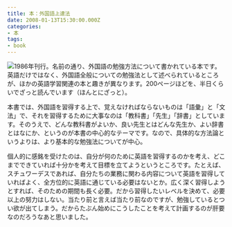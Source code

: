 ```yaml
---
title: 本：外国語上達法
date: 2008-01-13T15:30:00.000Z
categories:
- 本
tags:
- book
---
```

[![](http://ec2.images-amazon.com/images/I/41G-qbB9p1L._SL180_.jpg)](http://www.amazon.co.jp/gp/product/4004203295?ie=UTF8&tag=yutakayamaguc-22&linkCode=xm2&camp=247&creativeASIN=4004203295)1986年刊行。名前の通り、外国語の勉強方法について書かれている本です。英語だけではなく、外国語全般についての勉強法として述べられているところが、ほかの英語学習関連の本と趣きが異なります。200ページほどを、半日くらいでざっと読んでいます（ほんとにざっと）。

<!-- more -->

本書では、外国語を習得する上で、覚えなければならないものは「語彙」と「文法」で、それを習得するために大事なのは「教科書」「先生」「辞書」としています。そのうえで、どんな教科書がよいか、良い先生とはどんな先生か、よい辞書とはなにか、というのが本書の中心的なテーマです。なので、具体的な方法論というよりは、より基本的な勉強法についてが中心。

個人的に感銘を受けたのは、自分が何のために英語を習得するのかを考え、どこまでできていれば十分かを考えて目標を立てようというところです。たとえば、スチュワーデスであれば、自分たちの業務に関わる内容について英語を習得していればよく、全方位的に英語に通じている必要はないとか。広く深く習得しようとすれば、そのための期間も長く必要。だから習得したいレベルを決めて、必要以上の努力はしない。当たり前と言えば当たり前なのですが、勉強しているとつい欲が出てしまう。だからたぶん始めにこうしたことを考えて計画するのが肝要なのだろうなあと思いました。
